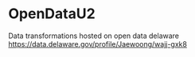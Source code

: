 # OpenDataU2

Data transformations hosted on open data delaware
https://data.delaware.gov/profile/Jaewoong/wajj-gxk8
